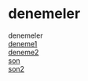 # denemeler
denemeler
<br>
[deneme1](https://koserb.github.io/denemeler/projeDeneme.html)
<br>
[deneme2](https://koserb.github.io/denemeler/connectFour.html)
<br>
[son](https://koserb.github.io/denemeler/ilkSayfa.html)
<br>
[son2](https://koserb.github.io/denemeler/projeDenem.html)
